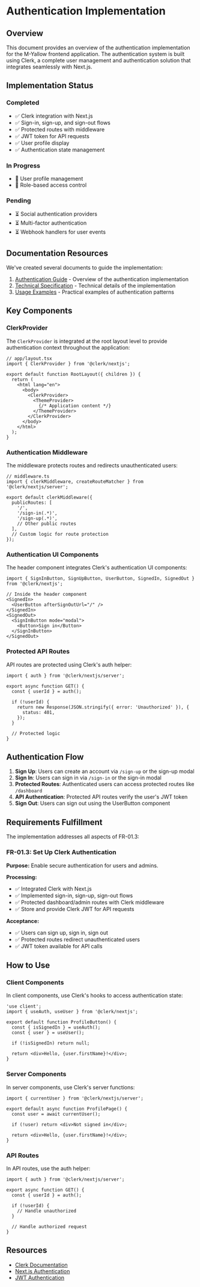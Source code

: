 # Authentication Implementation

## Overview

This document provides an overview of the authentication implementation for the M-Yallow frontend application. The authentication system is built using Clerk, a complete user management and authentication solution that integrates seamlessly with Next.js.

## Implementation Status

### Completed
- ✅ Clerk integration with Next.js
- ✅ Sign-in, sign-up, and sign-out flows
- ✅ Protected routes with middleware
- ✅ JWT token for API requests
- ✅ User profile display
- ✅ Authentication state management

### In Progress
- 🔄 User profile management
- 🔄 Role-based access control

### Pending
- ⏳ Social authentication providers
- ⏳ Multi-factor authentication
- ⏳ Webhook handlers for user events

## Documentation Resources

We've created several documents to guide the implementation:

1. [Authentication Guide](./authentication/authentication-guide.md) - Overview of the authentication implementation
2. [Technical Specification](./authentication/authentication-technical-spec.md) - Technical details of the implementation
3. [Usage Examples](./authentication/authentication-examples.md) - Practical examples of authentication patterns

## Key Components

### ClerkProvider

The `ClerkProvider` is integrated at the root layout level to provide authentication context throughout the application:

```tsx
// app/layout.tsx
import { ClerkProvider } from '@clerk/nextjs';

export default function RootLayout({ children }) {
  return (
    <html lang="en">
      <body>
        <ClerkProvider>
          <ThemeProvider>
            {/* Application content */}
          </ThemeProvider>
        </ClerkProvider>
      </body>
    </html>
  );
}
```

### Authentication Middleware

The middleware protects routes and redirects unauthenticated users:

```tsx
// middleware.ts
import { clerkMiddleware, createRouteMatcher } from '@clerk/nextjs/server';

export default clerkMiddleware({
  publicRoutes: [
    '/',
    '/sign-in(.*)',
    '/sign-up(.*)',
    // Other public routes
  ],
  // Custom logic for route protection
});
```

### Authentication UI Components

The header component integrates Clerk's authentication UI components:

```tsx
import { SignInButton, SignUpButton, UserButton, SignedIn, SignedOut } from '@clerk/nextjs';

// Inside the header component
<SignedIn>
  <UserButton afterSignOutUrl="/" />
</SignedIn>
<SignedOut>
  <SignInButton mode="modal">
    <Button>Sign in</Button>
  </SignInButton>
</SignedOut>
```

### Protected API Routes

API routes are protected using Clerk's auth helper:

```tsx
import { auth } from '@clerk/nextjs/server';

export async function GET() {
  const { userId } = auth();
  
  if (!userId) {
    return new Response(JSON.stringify({ error: 'Unauthorized' }), {
      status: 401,
    });
  }
  
  // Protected logic
}
```

## Authentication Flow

1. **Sign Up**: Users can create an account via `/sign-up` or the sign-up modal
2. **Sign In**: Users can sign in via `/sign-in` or the sign-in modal
3. **Protected Routes**: Authenticated users can access protected routes like `/dashboard`
4. **API Authentication**: Protected API routes verify the user's JWT token
5. **Sign Out**: Users can sign out using the UserButton component

## Requirements Fulfillment

The implementation addresses all aspects of FR-01.3:

### FR-01.3: Set Up Clerk Authentication
**Purpose:** Enable secure authentication for users and admins.

**Processing:**
- ✅ Integrated Clerk with Next.js
- ✅ Implemented sign-in, sign-up, sign-out flows
- ✅ Protected dashboard/admin routes with Clerk middleware
- ✅ Store and provide Clerk JWT for API requests

**Acceptance:**
- ✅ Users can sign up, sign in, sign out
- ✅ Protected routes redirect unauthenticated users
- ✅ JWT token available for API calls

## How to Use

### Client Components

In client components, use Clerk's hooks to access authentication state:

```tsx
'use client';
import { useAuth, useUser } from '@clerk/nextjs';

export default function ProfileButton() {
  const { isSignedIn } = useAuth();
  const { user } = useUser();
  
  if (!isSignedIn) return null;
  
  return <div>Hello, {user.firstName}!</div>;
}
```

### Server Components

In server components, use Clerk's server functions:

```tsx
import { currentUser } from '@clerk/nextjs/server';

export default async function ProfilePage() {
  const user = await currentUser();
  
  if (!user) return <div>Not signed in</div>;
  
  return <div>Hello, {user.firstName}!</div>;
}
```

### API Routes

In API routes, use the auth helper:

```tsx
import { auth } from '@clerk/nextjs/server';

export async function GET() {
  const { userId } = auth();
  
  if (!userId) {
    // Handle unauthorized
  }
  
  // Handle authorized request
}
```

## Resources

- [Clerk Documentation](https://clerk.com/docs)
- [Next.js Authentication](https://nextjs.org/docs/authentication)
- [JWT Authentication](https://jwt.io/introduction)
